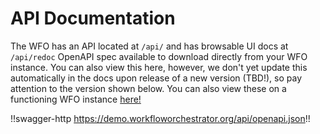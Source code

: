 # API Documentation

The WFO has an API located at `/api/` and has browsable UI docs at `/api/redoc` OpenAPI spec available to download directly from your WFO instance. You can also view this here, however, we don't yet update this automatically in the docs upon release of a new version (TBD!), so pay attention to the version shown below. You can also view these on a functioning WFO instance [here!](https://demo.workfloworchestrator.org/api/redoc)


!!swagger-http https://demo.workfloworchestrator.org/api/openapi.json!!

